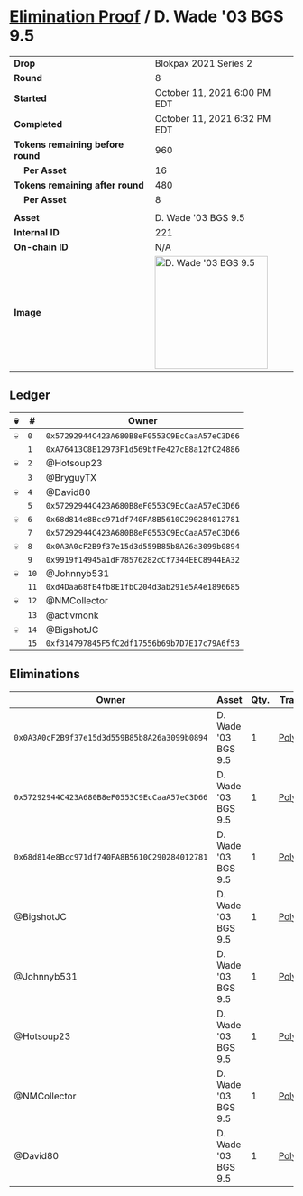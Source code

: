 # [Elimination Proof](./readme.md) / D. Wade &#039;03 BGS 9.5

|||
|---|---|
| **Drop** | Blokpax 2021 Series 2 |
| **Round** | 8 |
| **Started** | October 11, 2021 6:00 PM EDT |
| **Completed** | October 11, 2021 6:32 PM EDT |
| **Tokens remaining before round** | 960 |
| **&nbsp;&nbsp;&nbsp;&nbsp;Per Asset** | 16 |
| **Tokens remaining after round** | 480 |
| **&nbsp;&nbsp;&nbsp;&nbsp;Per Asset** | 8 |
| | |
| **Asset** | D. Wade &#039;03 BGS 9.5 |
| **Internal ID** | 221 |
| **On-chain ID** | N/A |
| **Image** | <img src="https://tcdn.blokpax.com/9484ebfa-63d3-4c81-9c60-6966a03b9e80/152bceb34f97ee2845f323a1944aa99ecd4423e2ebe188c844443a9f4629e3c5.jpg" height="200" alt="D. Wade &#039;03 BGS 9.5" /> |

## Ledger

| 💀 | # | Owner |
| --- | --- | --- |
| 💀 | `0` | `0x57292944C423A680B8eF0553C9EcCaaA57eC3D66` |
|  | `1` | `0xA76413C8E12973F1d569bfFe427cE8a12fC24886` |
| 💀 | `2` | @Hotsoup23 |
|  | `3` | @BryguyTX |
| 💀 | `4` | @David80 |
|  | `5` | `0x57292944C423A680B8eF0553C9EcCaaA57eC3D66` |
| 💀 | `6` | `0x68d814e8Bcc971df740FA8B5610C290284012781` |
|  | `7` | `0x57292944C423A680B8eF0553C9EcCaaA57eC3D66` |
| 💀 | `8` | `0x0A3A0cF2B9f37e15d3d559B85b8A26a3099b0894` |
|  | `9` | `0x9919f14945a1dF78576282cCf7344EEC8944EA32` |
| 💀 | `10` | @Johnnyb531 |
|  | `11` | `0xd4Daa68fE4fb8E1fbC204d3ab291e5A4e1896685` |
| 💀 | `12` | @NMCollector |
|  | `13` | @activmonk |
| 💀 | `14` | @BigshotJC |
|  | `15` | `0xf314797845F5fC2df17556b69b7D7E17c79A6f53` |


## Eliminations

| Owner | Asset | Qty. | Transaction |
| --- | --- | --- | --- |
| `0x0A3A0cF2B9f37e15d3d559B85b8A26a3099b0894` | D. Wade '03 BGS 9.5 | 1 | [Polygonscan](https://polygonscan.com/tx/0x113496b6c1c5ed64e84e984e605fcd23dbf087376009f4826f60dae61232ed3b) |
| `0x57292944C423A680B8eF0553C9EcCaaA57eC3D66` | D. Wade '03 BGS 9.5 | 1 | [Polygonscan](https://polygonscan.com/tx/0xbadb2e6475ce77f8c53d0ce3ee37a2bb48208beb4b92520ded44b4e29797c6a5) |
| `0x68d814e8Bcc971df740FA8B5610C290284012781` | D. Wade '03 BGS 9.5 | 1 | [Polygonscan](https://polygonscan.com/tx/0xae05b2530dea981173c2ebdbb7ce8d6ccda94f06e0c38290cf1d8fe8028935ed) |
| @BigshotJC | D. Wade '03 BGS 9.5 | 1 | [Polygonscan](https://polygonscan.com/tx/0x50ba1d0fb83875a8726f4f9c0af6723311b65912b49b99657967eaba2b08029d) |
| @Johnnyb531 | D. Wade '03 BGS 9.5 | 1 | [Polygonscan](https://polygonscan.com/tx/0x00f19e661f8a3a92abfe220d84a80a1f0801ff2f68dab092c8b855bfc7e41f6b) |
| @Hotsoup23 | D. Wade '03 BGS 9.5 | 1 | [Polygonscan](https://polygonscan.com/tx/0xc79b3e766dd1773ea3b0e740b415111b76bb9dd105f277e7f884b9e53ed08935) |
| @NMCollector | D. Wade '03 BGS 9.5 | 1 | [Polygonscan](https://polygonscan.com/tx/0x80cb82228b23974e8a9c10eeb947c5574e6a59e96d19d5c26d605061155f2fbb) |
| @David80 | D. Wade '03 BGS 9.5 | 1 | [Polygonscan](https://polygonscan.com/tx/0x4e0acd2f8f7ea911ece5ede4df06bf0fc70b8f48fea771c8ea49b74f28713469) |
